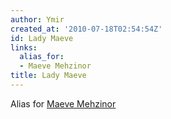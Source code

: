 ```yaml
---
author: Ymir
created_at: '2010-07-18T02:54:54Z'
id: Lady Maeve
links:
  alias_for:
  - Maeve Mehzinor
title: Lady Maeve
---
```


Alias for [Maeve Mehzinor]

  [Maeve Mehzinor]: Maeve_Mehzinor